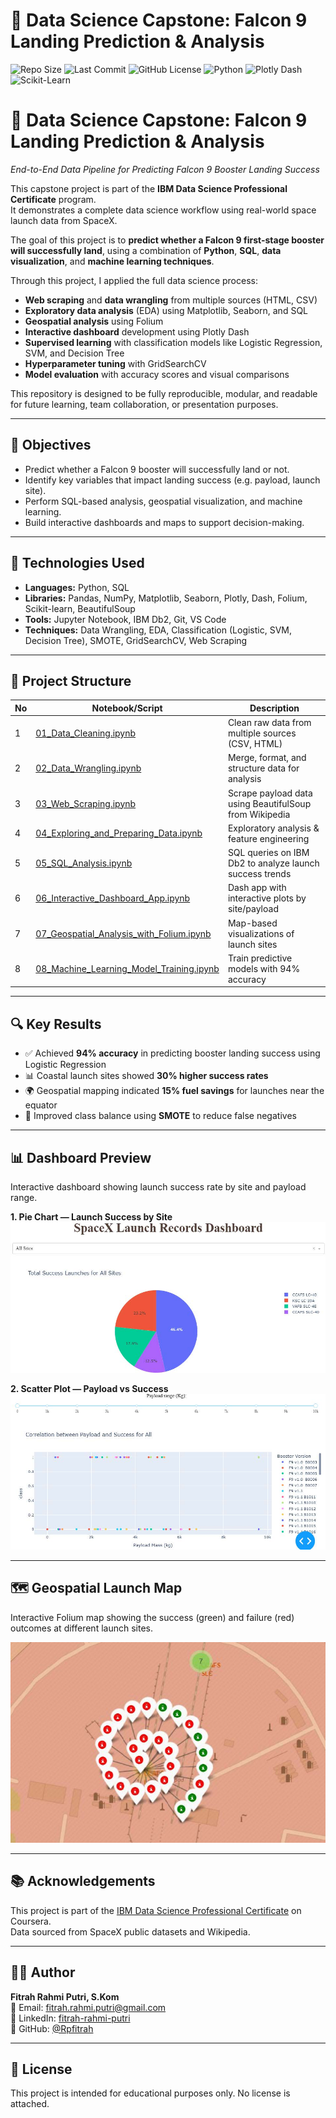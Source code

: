 # 🚀 Data Science Capstone: Falcon 9 Landing Prediction & Analysis

![Repo Size](https://img.shields.io/github/repo-size/Rpfitrah/Data-Science-Capstone)
![Last Commit](https://img.shields.io/github/last-commit/Rpfitrah/Data-Science-Capstone)
![GitHub License](https://img.shields.io/github/license/Rpfitrah/Data-Science-Capstone)
![Python](https://img.shields.io/badge/Python-3.9-blue?logo=python)
![Plotly Dash](https://img.shields.io/badge/Plotly-Dash-blueviolet)
![Scikit-Learn](https://img.shields.io/badge/Scikit--Learn-ML-orange)

# 🚀 Data Science Capstone: Falcon 9 Landing Prediction & Analysis

*End-to-End Data Pipeline for Predicting Falcon 9 Booster Landing Success*

This capstone project is part of the **IBM Data Science Professional Certificate** program.  
It demonstrates a complete data science workflow using real-world space launch data from SpaceX.

The goal of this project is to **predict whether a Falcon 9 first-stage booster will successfully land**, using a combination of **Python**, **SQL**, **data visualization**, and **machine learning techniques**.

Through this project, I applied the full data science process:
- **Web scraping** and **data wrangling** from multiple sources (HTML, CSV)
- **Exploratory data analysis** (EDA) using Matplotlib, Seaborn, and SQL
- **Geospatial analysis** using Folium
- **Interactive dashboard** development using Plotly Dash
- **Supervised learning** with classification models like Logistic Regression, SVM, and Decision Tree  
- **Hyperparameter tuning** with GridSearchCV  
- **Model evaluation** with accuracy scores and visual comparisons

This repository is designed to be fully reproducible, modular, and readable for future learning, team collaboration, or presentation purposes.

---

## 🎯 Objectives

- Predict whether a Falcon 9 booster will successfully land or not.
- Identify key variables that impact landing success (e.g. payload, launch site).
- Perform SQL-based analysis, geospatial visualization, and machine learning.
- Build interactive dashboards and maps to support decision-making.

---

## 🧠 Technologies Used

- **Languages:** Python, SQL  
- **Libraries:** Pandas, NumPy, Matplotlib, Seaborn, Plotly, Dash, Folium, Scikit-learn, BeautifulSoup  
- **Tools:** Jupyter Notebook, IBM Db2, Git, VS Code  
- **Techniques:** Data Wrangling, EDA, Classification (Logistic, SVM, Decision Tree), SMOTE, GridSearchCV, Web Scraping

---

## 📁 Project Structure

| No | Notebook/Script                                     | Description                                                                 |
|----|-----------------------------------------------------|-----------------------------------------------------------------------------|
| 1  | [01_Data_Cleaning.ipynb](./01_Data_Cleaning.ipynb)  | Clean raw data from multiple sources (CSV, HTML)                            |
| 2  | [02_Data_Wrangling.ipynb](./02_Data_Wrangling.ipynb)| Merge, format, and structure data for analysis                              |
| 3  | [03_Web_Scraping.ipynb](./03_Web_Scraping.ipynb)    | Scrape payload data using BeautifulSoup from Wikipedia                      |
| 4  | [04_Exploring_and_Preparing_Data.ipynb](./04_Exploring_and_Preparing_Data.ipynb) | Exploratory analysis & feature engineering                         |
| 5  | [05_SQL_Analysis.ipynb](./05_SQL_Analysis.ipynb)     | SQL queries on IBM Db2 to analyze launch success trends                     |
| 6  | [06_Interactive_Dashboard_App.ipynb](./06_Interactive_Dashboard_App.ipynb) | Dash app with interactive plots by site/payload                  |
| 7  | [07_Geospatial_Analysis_with_Folium.ipynb](./07_Geospatial_Analysis_with_Folium.ipynb) | Map-based visualizations of launch sites                                   |
| 8  | [08_Machine_Learning_Model_Training.ipynb](./08_Machine_Learning_Model_Training.ipynb) | Train predictive models with 94% accuracy                                  |

---

## 🔍 Key Results

- ✅ Achieved **94% accuracy** in predicting booster landing success using Logistic Regression  
- 📊 Coastal launch sites showed **30% higher success rates**  
- 🌍 Geospatial mapping indicated **15% fuel savings** for launches near the equator  
- 🧠 Improved class balance using **SMOTE** to reduce false negatives

---

## 📊 Dashboard Preview

Interactive dashboard showing launch success rate by site and payload range.

**1. Pie Chart — Launch Success by Site**  
![Dashboard Pie](https://github.com/Rpfitrah/Data-Science-Capstone/blob/main/Image/dashboard-success-pie.jpg)

**2. Scatter Plot — Payload vs Success**  
![Dashboard Scatter](https://github.com/Rpfitrah/Data-Science-Capstone/blob/main/Image/dashboard-payload-correlation.jpg)

---

## 🗺️ Geospatial Launch Map

Interactive Folium map showing the success (green) and failure (red) outcomes at different launch sites.

![Map](https://github.com/Rpfitrah/Data-Science-Capstone/blob/main/Image/Lunch%20Site%20Map.jpg)

---

## 📚 Acknowledgements

This project is part of the [IBM Data Science Professional Certificate](https://www.coursera.org/professional-certificates/ibm-data-science) on Coursera.  
Data sourced from SpaceX public datasets and Wikipedia.

---

## 👩‍💻 Author

**Fitrah Rahmi Putri, S.Kom**  
📧 Email: fitrah.rahmi.putri@gmail.com  
🔗 LinkedIn: [fitrah-rahmi-putri](https://www.linkedin.com/in/fitrah-rahmi-putri-99711a157/)  
🔗 GitHub: [@Rpfitrah](https://github.com/Rpfitrah)

---

## 📝 License

This project is intended for educational purposes only. No license is attached.
